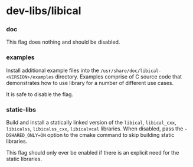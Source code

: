 # dev-libs/libical

### doc
This flag does nothing and should be disabled.

### examples
Install additional example files into the `/usr/share/doc/libical-<VERSION>/examples` directory. Examples comprise of C source code that demonstrates how to use library for a number of different use cases.

It is safe to disable the flag.

### static-libs
Build and install a statically linked version of the `libical`, `libical_cxx`, `libicalss`, `libicalss_cxx`, `libicalvcal` libraries. When disabled, pass the `-DSHARED_ONLY=ON` option to the cmake command to skip building static libraries.

This flag should only ever be enabled if there is an explicit need for the static libraries.
